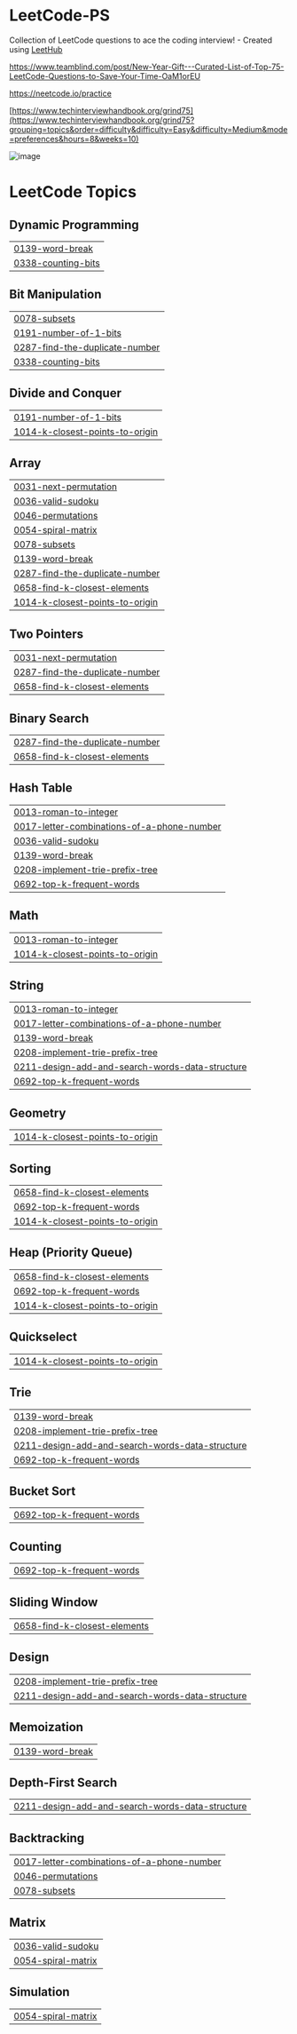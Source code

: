 # LeetCode-PS
Collection of LeetCode questions to ace the coding interview! - Created using [LeetHub](https://github.com/QasimWani/LeetHub)

https://www.teamblind.com/post/New-Year-Gift---Curated-List-of-Top-75-LeetCode-Questions-to-Save-Your-Time-OaM1orEU

https://neetcode.io/practice

[https://www.techinterviewhandbook.org/grind75](https://www.techinterviewhandbook.org/grind75?grouping=topics&order=difficulty&difficulty=Easy&difficulty=Medium&mode=preferences&hours=8&weeks=10)


![image](https://github.com/steam6879/Leethub/assets/24868796/b186ddf5-8939-495d-a8e3-2b1d231ad700)

<!---LeetCode Topics Start-->
# LeetCode Topics
## Dynamic Programming
|  |
| ------- |
| [0139-word-break](https://github.com/steam6879/Leethub/tree/master/0139-word-break) |
| [0338-counting-bits](https://github.com/steam6879/Leethub/tree/master/0338-counting-bits) |
## Bit Manipulation
|  |
| ------- |
| [0078-subsets](https://github.com/steam6879/Leethub/tree/master/0078-subsets) |
| [0191-number-of-1-bits](https://github.com/steam6879/Leethub/tree/master/0191-number-of-1-bits) |
| [0287-find-the-duplicate-number](https://github.com/steam6879/Leethub/tree/master/0287-find-the-duplicate-number) |
| [0338-counting-bits](https://github.com/steam6879/Leethub/tree/master/0338-counting-bits) |
## Divide and Conquer
|  |
| ------- |
| [0191-number-of-1-bits](https://github.com/steam6879/Leethub/tree/master/0191-number-of-1-bits) |
| [1014-k-closest-points-to-origin](https://github.com/steam6879/Leethub/tree/master/1014-k-closest-points-to-origin) |
## Array
|  |
| ------- |
| [0031-next-permutation](https://github.com/steam6879/Leethub/tree/master/0031-next-permutation) |
| [0036-valid-sudoku](https://github.com/steam6879/Leethub/tree/master/0036-valid-sudoku) |
| [0046-permutations](https://github.com/steam6879/Leethub/tree/master/0046-permutations) |
| [0054-spiral-matrix](https://github.com/steam6879/Leethub/tree/master/0054-spiral-matrix) |
| [0078-subsets](https://github.com/steam6879/Leethub/tree/master/0078-subsets) |
| [0139-word-break](https://github.com/steam6879/Leethub/tree/master/0139-word-break) |
| [0287-find-the-duplicate-number](https://github.com/steam6879/Leethub/tree/master/0287-find-the-duplicate-number) |
| [0658-find-k-closest-elements](https://github.com/steam6879/Leethub/tree/master/0658-find-k-closest-elements) |
| [1014-k-closest-points-to-origin](https://github.com/steam6879/Leethub/tree/master/1014-k-closest-points-to-origin) |
## Two Pointers
|  |
| ------- |
| [0031-next-permutation](https://github.com/steam6879/Leethub/tree/master/0031-next-permutation) |
| [0287-find-the-duplicate-number](https://github.com/steam6879/Leethub/tree/master/0287-find-the-duplicate-number) |
| [0658-find-k-closest-elements](https://github.com/steam6879/Leethub/tree/master/0658-find-k-closest-elements) |
## Binary Search
|  |
| ------- |
| [0287-find-the-duplicate-number](https://github.com/steam6879/Leethub/tree/master/0287-find-the-duplicate-number) |
| [0658-find-k-closest-elements](https://github.com/steam6879/Leethub/tree/master/0658-find-k-closest-elements) |
## Hash Table
|  |
| ------- |
| [0013-roman-to-integer](https://github.com/steam6879/Leethub/tree/master/0013-roman-to-integer) |
| [0017-letter-combinations-of-a-phone-number](https://github.com/steam6879/Leethub/tree/master/0017-letter-combinations-of-a-phone-number) |
| [0036-valid-sudoku](https://github.com/steam6879/Leethub/tree/master/0036-valid-sudoku) |
| [0139-word-break](https://github.com/steam6879/Leethub/tree/master/0139-word-break) |
| [0208-implement-trie-prefix-tree](https://github.com/steam6879/Leethub/tree/master/0208-implement-trie-prefix-tree) |
| [0692-top-k-frequent-words](https://github.com/steam6879/Leethub/tree/master/0692-top-k-frequent-words) |
## Math
|  |
| ------- |
| [0013-roman-to-integer](https://github.com/steam6879/Leethub/tree/master/0013-roman-to-integer) |
| [1014-k-closest-points-to-origin](https://github.com/steam6879/Leethub/tree/master/1014-k-closest-points-to-origin) |
## String
|  |
| ------- |
| [0013-roman-to-integer](https://github.com/steam6879/Leethub/tree/master/0013-roman-to-integer) |
| [0017-letter-combinations-of-a-phone-number](https://github.com/steam6879/Leethub/tree/master/0017-letter-combinations-of-a-phone-number) |
| [0139-word-break](https://github.com/steam6879/Leethub/tree/master/0139-word-break) |
| [0208-implement-trie-prefix-tree](https://github.com/steam6879/Leethub/tree/master/0208-implement-trie-prefix-tree) |
| [0211-design-add-and-search-words-data-structure](https://github.com/steam6879/Leethub/tree/master/0211-design-add-and-search-words-data-structure) |
| [0692-top-k-frequent-words](https://github.com/steam6879/Leethub/tree/master/0692-top-k-frequent-words) |
## Geometry
|  |
| ------- |
| [1014-k-closest-points-to-origin](https://github.com/steam6879/Leethub/tree/master/1014-k-closest-points-to-origin) |
## Sorting
|  |
| ------- |
| [0658-find-k-closest-elements](https://github.com/steam6879/Leethub/tree/master/0658-find-k-closest-elements) |
| [0692-top-k-frequent-words](https://github.com/steam6879/Leethub/tree/master/0692-top-k-frequent-words) |
| [1014-k-closest-points-to-origin](https://github.com/steam6879/Leethub/tree/master/1014-k-closest-points-to-origin) |
## Heap (Priority Queue)
|  |
| ------- |
| [0658-find-k-closest-elements](https://github.com/steam6879/Leethub/tree/master/0658-find-k-closest-elements) |
| [0692-top-k-frequent-words](https://github.com/steam6879/Leethub/tree/master/0692-top-k-frequent-words) |
| [1014-k-closest-points-to-origin](https://github.com/steam6879/Leethub/tree/master/1014-k-closest-points-to-origin) |
## Quickselect
|  |
| ------- |
| [1014-k-closest-points-to-origin](https://github.com/steam6879/Leethub/tree/master/1014-k-closest-points-to-origin) |
## Trie
|  |
| ------- |
| [0139-word-break](https://github.com/steam6879/Leethub/tree/master/0139-word-break) |
| [0208-implement-trie-prefix-tree](https://github.com/steam6879/Leethub/tree/master/0208-implement-trie-prefix-tree) |
| [0211-design-add-and-search-words-data-structure](https://github.com/steam6879/Leethub/tree/master/0211-design-add-and-search-words-data-structure) |
| [0692-top-k-frequent-words](https://github.com/steam6879/Leethub/tree/master/0692-top-k-frequent-words) |
## Bucket Sort
|  |
| ------- |
| [0692-top-k-frequent-words](https://github.com/steam6879/Leethub/tree/master/0692-top-k-frequent-words) |
## Counting
|  |
| ------- |
| [0692-top-k-frequent-words](https://github.com/steam6879/Leethub/tree/master/0692-top-k-frequent-words) |
## Sliding Window
|  |
| ------- |
| [0658-find-k-closest-elements](https://github.com/steam6879/Leethub/tree/master/0658-find-k-closest-elements) |
## Design
|  |
| ------- |
| [0208-implement-trie-prefix-tree](https://github.com/steam6879/Leethub/tree/master/0208-implement-trie-prefix-tree) |
| [0211-design-add-and-search-words-data-structure](https://github.com/steam6879/Leethub/tree/master/0211-design-add-and-search-words-data-structure) |
## Memoization
|  |
| ------- |
| [0139-word-break](https://github.com/steam6879/Leethub/tree/master/0139-word-break) |
## Depth-First Search
|  |
| ------- |
| [0211-design-add-and-search-words-data-structure](https://github.com/steam6879/Leethub/tree/master/0211-design-add-and-search-words-data-structure) |
## Backtracking
|  |
| ------- |
| [0017-letter-combinations-of-a-phone-number](https://github.com/steam6879/Leethub/tree/master/0017-letter-combinations-of-a-phone-number) |
| [0046-permutations](https://github.com/steam6879/Leethub/tree/master/0046-permutations) |
| [0078-subsets](https://github.com/steam6879/Leethub/tree/master/0078-subsets) |
## Matrix
|  |
| ------- |
| [0036-valid-sudoku](https://github.com/steam6879/Leethub/tree/master/0036-valid-sudoku) |
| [0054-spiral-matrix](https://github.com/steam6879/Leethub/tree/master/0054-spiral-matrix) |
## Simulation
|  |
| ------- |
| [0054-spiral-matrix](https://github.com/steam6879/Leethub/tree/master/0054-spiral-matrix) |
<!---LeetCode Topics End-->